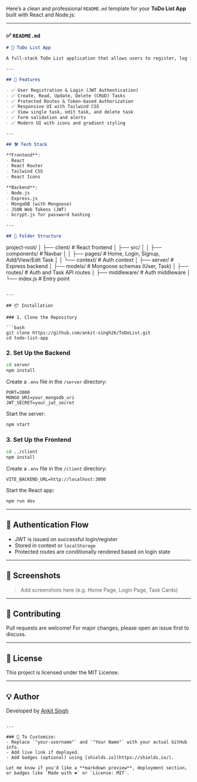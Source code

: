Here’s a clean and professional `README.md` template for your **ToDo List App** built with React and Node.js:

---

### ✅ `README.md`

```markdown
# 📝 ToDo List App

A full-stack ToDo List application that allows users to register, log in, and manage their personal tasks. Built with **React**, **Node.js**, **Express**, and **MongoDB**.

---

## 🚀 Features

- ✅ User Registration & Login (JWT Authentication)
- ✅ Create, Read, Update, Delete (CRUD) Tasks
- ✅ Protected Routes & Token-based Authorization
- ✅ Responsive UI with Tailwind CSS
- ✅ View single task, edit task, and delete task
- ✅ Form validation and alerts
- ✅ Modern UI with icons and gradient styling

---

## 🛠️ Tech Stack

**Frontend**:
- React
- React Router
- Tailwind CSS
- React Icons

**Backend**:
- Node.js
- Express.js
- MongoDB (with Mongoose)
- JSON Web Tokens (JWT)
- bcrypt.js for password hashing

---

## 📁 Folder Structure

```

project-root/
│
├── client/              # React frontend
│   ├── src/
│   │   ├── components/  # Navbar
│   │   ├── pages/       # Home, Login, Signup, Add/View/Edit Task
│   │   └── context/     # Auth context
│
├── server/              # Express backend
│   ├── models/          # Mongoose schemas (User, Task)
│   ├── routes/          # Auth and Task API routes
│   ├── middleware/      # Auth middleware
│   └── index.js         # Entry point

````

---

## 📦 Installation

### 1. Clone the Repository

```bash
git clone https://github.com/ankit-singh26/ToDoList.git
cd todo-list-app
````

### 2. Set Up the Backend

```bash
cd server
npm install
```

Create a `.env` file in the `/server` directory:

```env
PORT=3000
MONGO_URI=your_mongodb_uri
JWT_SECRET=your_jwt_secret
```

Start the server:

```bash
npm start
```

### 3. Set Up the Frontend

```bash
cd ../client
npm install
```

Create a `.env` file in the `/client` directory:

```env
VITE_BACKEND_URL=http://localhost:3000
```

Start the React app:

```bash
npm run dev
```

---

## 🔐 Authentication Flow

* JWT is issued on successful login/register
* Stored in context or `localStorage`
* Protected routes are conditionally rendered based on login state

---

## 📸 Screenshots

> Add screenshots here (e.g. Home Page, Login Page, Task Cards)

---

## 🙌 Contributing

Pull requests are welcome! For major changes, please open an issue first to discuss.

---

## 📃 License

This project is licensed under the MIT License.

---

## 💡 Author

Developed by [Ankit Singh](https://github.com/ankit-singh26)

```

---

### 🚀 To Customize:
- Replace `"your-username"` and `"Your Name"` with your actual GitHub info.
- Add live link if deployed.
- Add badges (optional) using [shields.io](https://shields.io/).

Let me know if you'd like a **markdown preview**, deployment section, or badges like `Made with ❤️` or `License: MIT`.
```
